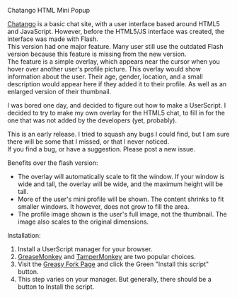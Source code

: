 Chatango HTML Mini Popup

[Chatango](http://chatango.com) is a basic chat site, with a user interface
based around HTML5 and JavaScript. However, before the HTML5/JS interface
was created, the interface was made with Flash.  
This version had one major feature. Many user still use the outdated Flash
version because this feature is missing from the new version.  
The feature is a simple overlay, which appears near the cursor when
you hover over another user's profile picture. This overlay would show
information about the user. Their age, gender, location, and a small description
would appear here if they added it to their profile. As well as an enlarged
version of their thumbnail.

I was bored one day, and decided to figure out how to make a UserScript.
I decided to try to make my own overlay for the HTML5 chat, to fill in for
the one that was not added by the developers (yet, probably).

This is an early release. I tried to squash any bugs I could find, but I am
sure there will be some that I missed, or that I never noticed.  
If you find a bug, or have a suggestion. Please post a new issue.

Benefits over the flash version:
- The overlay will automatically scale to fit the window. If your window is
wide and tall, the overlay will be wide, and the maximum height will be tall.
- More of the user's mini profile will be shown. The content shrinks to fit
smaller windows. It however, does not grow to fill the area.
- The profile image shown is the user's full image, not the thumbnail.
The image also scales to the original dimensions.

Installation:

1. Install a UserScript manager for your browser.
2. [GreaseMonkey](http://www.greasespot.net/) and
[TamperMonkey](http://tampermonkey.net/) are two popular choices.
3. Visit the [Greasy Fork Page](https://greasyfork.org/en/scripts/13044-chatango-html-mini-overlay)
and click the Green "Install this script" button.
4. This step varies on your manager. But generally, there should be a
button to Install the script.
